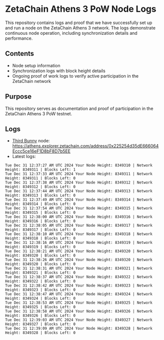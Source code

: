 # ZetaChain Athens 3 PoW Node Logs
This repository contains logs and proof that we have successfully set up and run a node on the ZetaChain Athens 3 network. The logs demonstrate continuous node operation, including synchronization details and performance.

## Contents
- Node setup information
- Synchronization logs with block height details
- Ongoing proof of work logs to verify active participation in the ZetaChain network

## Purpose
This repository serves as documentation and proof of participation in the ZetaChain Athens 3 PoW testnet.

## Logs

- [Third Bunny](https://thirdbunny.xyz/) node: https://athens.explorer.zetachain.com/address/0x225254d35dE666064Eccc5ce16eF1D8bF8D7b5EE
- Latest logs:
```
Tue Dec 31 12:37:27 AM UTC 2024 Your Node Height: 8349310 | Network Height: 8349311 | Blocks Left: 1
Tue Dec 31 12:37:33 AM UTC 2024 Your Node Height: 8349311 | Network Height: 8349311 | Blocks Left: 0
Tue Dec 31 12:37:38 AM UTC 2024 Your Node Height: 8349312 | Network Height: 8349312 | Blocks Left: 0
Tue Dec 31 12:37:44 AM UTC 2024 Your Node Height: 8349313 | Network Height: 8349313 | Blocks Left: 0
Tue Dec 31 12:37:49 AM UTC 2024 Your Node Height: 8349314 | Network Height: 8349314 | Blocks Left: 0
Tue Dec 31 12:37:54 AM UTC 2024 Your Node Height: 8349315 | Network Height: 8349315 | Blocks Left: 0
Tue Dec 31 12:38:00 AM UTC 2024 Your Node Height: 8349316 | Network Height: 8349316 | Blocks Left: 0
Tue Dec 31 12:38:05 AM UTC 2024 Your Node Height: 8349317 | Network Height: 8349317 | Blocks Left: 0
Tue Dec 31 12:38:10 AM UTC 2024 Your Node Height: 8349318 | Network Height: 8349318 | Blocks Left: 0
Tue Dec 31 12:38:16 AM UTC 2024 Your Node Height: 8349319 | Network Height: 8349319 | Blocks Left: 0
Tue Dec 31 12:38:21 AM UTC 2024 Your Node Height: 8349320 | Network Height: 8349320 | Blocks Left: 0
Tue Dec 31 12:38:26 AM UTC 2024 Your Node Height: 8349320 | Network Height: 8349320 | Blocks Left: 0
Tue Dec 31 12:38:31 AM UTC 2024 Your Node Height: 8349321 | Network Height: 8349321 | Blocks Left: 0
Tue Dec 31 12:38:37 AM UTC 2024 Your Node Height: 8349322 | Network Height: 8349322 | Blocks Left: 0
Tue Dec 31 12:38:42 AM UTC 2024 Your Node Height: 8349323 | Network Height: 8349323 | Blocks Left: 0
Tue Dec 31 12:38:47 AM UTC 2024 Your Node Height: 8349324 | Network Height: 8349324 | Blocks Left: 0
Tue Dec 31 12:38:53 AM UTC 2024 Your Node Height: 8349325 | Network Height: 8349325 | Blocks Left: 0
Tue Dec 31 12:38:58 AM UTC 2024 Your Node Height: 8349326 | Network Height: 8349326 | Blocks Left: 0
Tue Dec 31 12:39:03 AM UTC 2024 Your Node Height: 8349327 | Network Height: 8349327 | Blocks Left: 0
Tue Dec 31 12:39:09 AM UTC 2024 Your Node Height: 8349328 | Network Height: 8349328 | Blocks Left: 0
```
